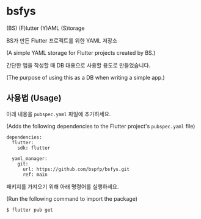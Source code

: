 # bsfys

(BS) (F)lutter (Y)AML (S)torage

BS가 만든 Flutter 프로젝트를 위한 YAML 저장소

(A simple YAML storage for Flutter projects created by BS.)

간단한 앱을 작성할 때 DB 대용으로 사용할 용도로 만들었습니다.

(The purpose of using this as a DB when writing a simple app.)

## 사용법 (Usage)

아래 내용을 `pubspec.yaml` 파일에 추가하세요.

(Adds the following dependencies to the Flutter project's `pubspec.yaml` file)

```
dependencies:
  flutter:
    sdk: flutter

  yaml_manager:
    git:
      url: https://github.com/bspfp/bsfys.git
      ref: main
```

패키지를 가져오기 위해 아래 명령어를 실행하세요.

(Run the following command to import the package)

```bash
$ flutter pub get
```
